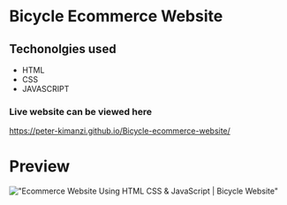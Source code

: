# Bicycle Ecommerce   Website

## Techonolgies used
* HTML
* CSS
* JAVASCRIPT

### Live website can be viewed here
https://peter-kimanzi.github.io/Bicycle-ecommerce-website/


# Preview

!["Ecommerce Website Using HTML CSS & JavaScript | Bicycle Website"](https://user-images.githubusercontent.com/67447840/123276709-9e3e6300-d52f-11eb-8e23-76d49c0017f0.png "Ecommerce Website Using HTML CSS & JavaScript | Bicycle Website")
